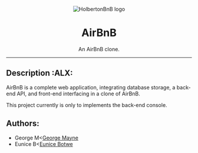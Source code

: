 <p align="center">
  <img src="https://github.com/bdbaraban/AirBnB_clone/blob/master/assets/hbnb_logo.png" alt="HolbertonBnB logo">
</p>

<h1 align="center">AirBnB</h1>
<p align="center">An AirBnB clone.</p>

---
## Description :ALX:

AirBnB is a complete web application, integrating database storage, 
a back-end API, and front-end interfacing in a clone of AirBnB.

This project currently is only to implements the back-end console.

## Authors:
* George M<[George Mayne](https://github.com/georgemayne)
* Eunice B<[Eunice Botwe](https://github.com/euniceabs)
